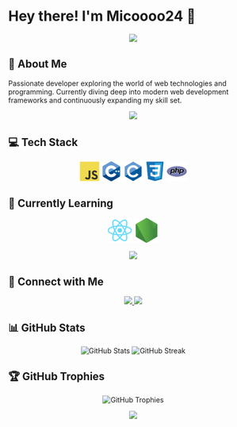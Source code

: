 # Hey there! I'm Micoooo24 👋

<p align="center">
    <img src="https://readme-typing-svg.herokuapp.com/?font=Righteous&size=35&center=true&vCenter=true&width=500&height=70&duration=4000&lines=Hello+Developers!+👋;+I'm+Micoooo24!;" />
</p>

## 🚀 About Me

Passionate developer exploring the world of web technologies and programming. Currently diving deep into modern web development frameworks and continuously expanding my skill set.

<p align="center">
    <img src="https://github.com/Anmol-Baranwal/Cool-GIFs-For-GitHub/assets/74038190/7b282ec6-fcc3-4600-90a7-2c3140549f58" width="300">
</p>

## 💻 Tech Stack

<p align="center">
    <img src="https://raw.githubusercontent.com/devicons/devicon/master/icons/javascript/javascript-original.svg" alt="JavaScript" width="40" height="40"/>
    <img src="https://raw.githubusercontent.com/devicons/devicon/master/icons/cplusplus/cplusplus-original.svg" alt="C++" width="40" height="40"/>
    <img src="https://raw.githubusercontent.com/devicons/devicon/master/icons/c/c-original.svg" alt="C" width="40" height="40"/>
    <img src="https://raw.githubusercontent.com/devicons/devicon/master/icons/css3/css3-original.svg" alt="CSS" width="40" height="40"/>
    <img src="https://raw.githubusercontent.com/devicons/devicon/master/icons/php/php-original.svg" alt="PHP" width="40" height="40"/>
</p>

## 🌱 Currently Learning

<p align="center">
    <img src="https://raw.githubusercontent.com/devicons/devicon/master/icons/react/react-original.svg" alt="React" width="50" height="50"/>
    <img src="https://raw.githubusercontent.com/devicons/devicon/master/icons/nodejs/nodejs-original.svg" alt="Node.js" width="50" height="50"/>
</p>

<p align="center">
    <img src="https://user-images.githubusercontent.com/74038190/212284145-bf2c01a8-c448-4f1a-b911-996024c84606.gif" width="300">
</p>

## 🤝 Connect with Me

<p align="center">
    <a href="https://www.facebook.com/micsrabs" target="_blank">
        <img src="https://user-images.githubusercontent.com/74038190/235294010-ec412ef5-e3da-4efa-b1d4-0ab4d4638755.gif" width="50">
    </a>
    <a href="https://www.instagram.com/027_fl/" target="_blank">
        <img src="https://user-images.githubusercontent.com/74038190/235294013-a33e5c43-a01c-43f6-b44d-a406d8b4ab75.gif" width="50">
    </a>
</p>

## 📊 GitHub Stats

<p align="center">
    <img src="https://github-readme-stats.vercel.app/api?username=Micoooo24&show_icons=true&theme=radical" alt="GitHub Stats" />
    <img src="https://github-readme-streak-stats.herokuapp.com/?user=Micoooo24&theme=radical" alt="GitHub Streak" />
</p>

## 🏆 GitHub Trophies

<p align="center">
    <img src="https://github-profile-trophy.vercel.app/?username=Micoooo24&theme=radical&no-frame=true&no-bg=true&column=3&margin-w=15&margin-h=15" alt="GitHub Trophies" />
</p>

<p align="center">
    <img src="https://visitor-badge.laobi.icu/badge?page_id=salesp07.salesp07" />
</p>
